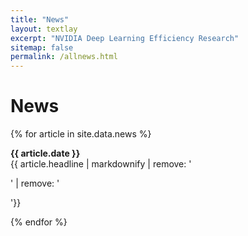 ```yaml
---
title: "News"
layout: textlay
excerpt: "NVIDIA Deep Learning Efficiency Research"
sitemap: false
permalink: /allnews.html
---
```


# News

{% for article in site.data.news %}
<p>
    <b>{{ article.date }}</b> <br/> {{ article.headline | markdownify | remove: '<p>' | remove: '</p>'}} 
</p>
{% endfor %}
